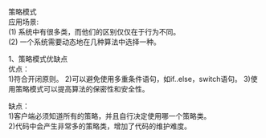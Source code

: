 策略模式  
应用场景:  
(1) 系统中有很多类，而他们的区别仅仅在于行为不同。  
(2) 一个系统需要动态地在几种算法中选择一种。  

1、策略模式优缺点  
优点：  
1)符合开闭原则。
2)可以避免使用多重条件语句，如if..else，switch语句。
3)使用策略模式可以提高算法的保密性和安全性。   

缺点：  
1)客户端必须知道所有的策略，并且自行决定使用哪一个策略类。  
2)代码中会产生非常多的策略类，增加了代码的维护难度。  
